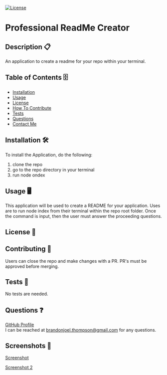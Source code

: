   [![License](https://img.shields.io/badge/license-MIT-green)](./LICENSE)
  # Professional ReadMe Creator
  ## Description 📋 
  An application to create a readme for your repo within your terminal. 
  ## Table of Contents 🗄️ 
 - [Installation](#Installation)
 - [Usage](#Usage)
 - [License](#License)
 - [How To Contribute](#HowToContribute)
 - [Tests](#Tests)
 - [Questions](#Questions)
 - [Contact Me](#ContactMe)
  ## Installation 🛠️ 
  To install the Application, do the following:
  1. clone the repo
  2. go to the repo directory in your terminal
  3. run node ondex
  ## Usage 🖥️ 
  This application will be used to create a README for your application.
  Uses are to run node index from their terminal within the repo root folder. 
  Once the command is input, then the user must answer the proceeding questions. 
  ## License 🔐  
  ## Contributing 📝 
  Users can close the repo and make changes with a PR. PR's must be approved before merging. 
  ## Tests 🧮
  No tests are needed.
  ## Questions ❓
  [GitHub Profile](github.com/bjthompson/)  
   I can be reached at brandonjoel.thompson@gmail.com for any questions.
  ## Screenshots 📸
  <a href="https://user-images.githubusercontent.com/98428608/222318330-3616d577-26b4-4f72-b11a-f4bcb8df9d55.png">Screenshot</a> 
  
  <a href="https://user-images.githubusercontent.com/98428608/222318323-7df8ad42-77ae-4085-a3f5-5b6d1ec09f07.png">Screenshot 2</a>
  
